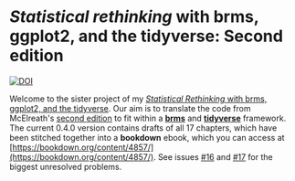 # *Statistical rethinking* with brms, ggplot2, and the tidyverse: Second edition

[![DOI](https://zenodo.org/badge/DOI/10.5281/zenodo.7574118.svg)](https://doi.org/10.5281/zenodo.7574118)

Welcome to the sister project of my [*Statistical Rethinking* with brms, ggplot2, and the tidyverse](https://github.com/ASKurz/Statistical_Rethinking_with_brms_ggplot2_and_the_tidyverse). Our aim is to translate the code from McElreath's [second edition](http://elevanth.org/blog/2018/07/14/statistical-rethinking-edition-2-eta-2020/) to fit within a [**brms**](https://github.com/paul-buerkner/brms) and [**tidyverse**](https://www.tidyverse.org) framework. The current 0.4.0 version contains drafts of all 17 chapters, which have been stitched together into a **bookdown** ebook, which you can access at [https://bookdown.org/content/4857/](https://bookdown.org/content/4857/). See issues [#16](https://github.com/ASKurz/Statistical_Rethinking_with_brms_ggplot2_and_the_tidyverse_2_ed/issues/16) and [#17](https://github.com/ASKurz/Statistical_Rethinking_with_brms_ggplot2_and_the_tidyverse_2_ed/issues/17) for the biggest unresolved problems.
